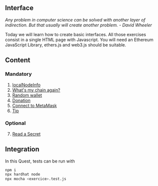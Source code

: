 ## Interface

*Any problem in computer science can be solved with another layer of indirection. But that usually will create another problem. - David Wheeler* 

Today we will learn how to create basic interfaces. All those exercises consist in a single HTML page with Javascript. You will need an Ethereum JavaScript Library, ethers.js and web3.js should be suitable. 

## Content
### Mandatory
1. [localNodeInfo](localNodeInfo/README.md)
2. [What's my chain again?](whatsMyChainAgain/README.md)
3. [Random wallet](randomWallet/README.md)
4. [Donation](donation/README.md)
5. [Connect to MetaMask](connectToMetaMask/README.md)
6. [Tip](tip/README.md)

### Optional
7. [Read a Secret](readSecret/README.md)


## Integration
In this Quest, tests can be run with
```sh
npm i 
npx hardhat node
npx mocha <exercice>.test.js
```




